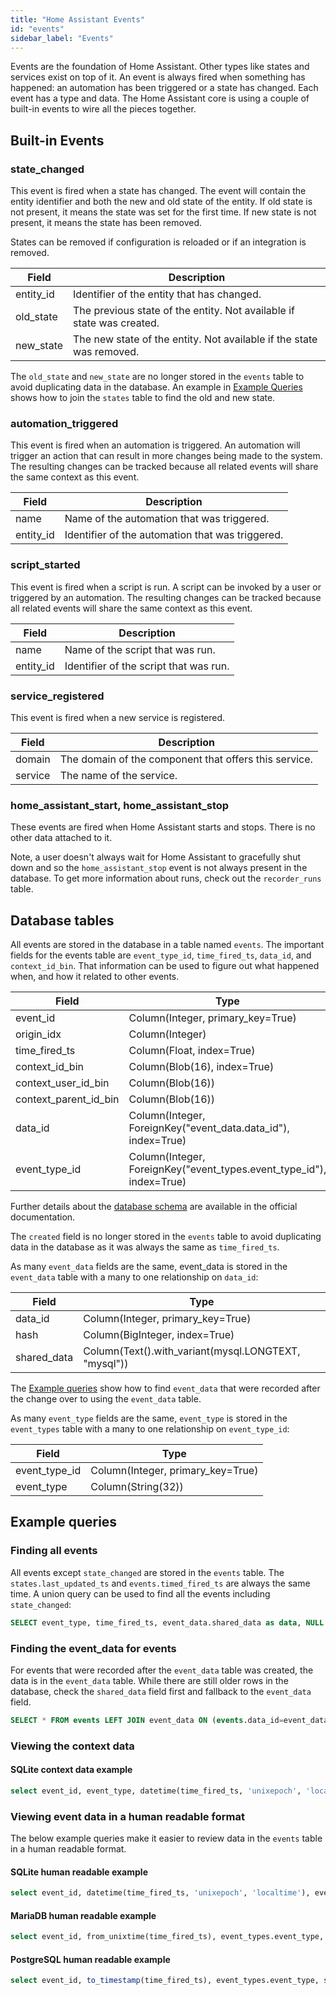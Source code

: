 ```yaml
---
title: "Home Assistant Events"
id: "events"
sidebar_label: "Events"
---
```


Events are the foundation of Home Assistant. Other types like states and services exist on top of it. An event is always fired when something has happened: an automation has been triggered or a state has changed. Each event has a type and data. The Home Assistant core is using a couple of built-in events to wire all the pieces together.

## Built-in Events

### state_changed

This event is fired when a state has changed. The event will contain the entity identifier and both the new and old state of the entity. If old state is not present, it means the state was set for the first time. If new state is not present, it means the state has been removed.

States can be removed if configuration is reloaded or if an integration is removed.

| Field     | Description                                                           |
| --------- | --------------------------------------------------------------------- |
| entity_id | Identifier of the entity that has changed.                            |
| old_state | The previous state of the entity. Not available if state was created. |
| new_state | The new state of the entity. Not available if the state was removed.  |

The `old_state` and `new_state` are no longer stored in the `events` table to avoid duplicating data in the database. An example in [Example Queries](#example-queries) shows how to join the `states` table to find the old and new state.

### automation_triggered

This event is fired when an automation is triggered. An automation will trigger an action that can result in more changes being made to the system. The resulting changes can be tracked because all related events will share the same context as this event.

| Field     | Description                                      |
| --------- | ------------------------------------------------ |
| name      | Name of the automation that was triggered.       |
| entity_id | Identifier of the automation that was triggered. |

### script_started

This event is fired when a script is run. A script can be invoked by a user or triggered by an automation. The resulting changes can be tracked because all related events will share the same context as this event.

| Field     | Description                            |
| --------- | -------------------------------------- |
| name      | Name of the script that was run.       |
| entity_id | Identifier of the script that was run. |

### service_registered

This event is fired when a new service is registered.

| Field   | Description                                           |
| ------- | ----------------------------------------------------- |
| domain  | The domain of the component that offers this service. |
| service | The name of the service.                              |

### home_assistant_start, home_assistant_stop

These events are fired when Home Assistant starts and stops. There is no other data attached to it.

Note, a user doesn't always wait for Home Assistant to gracefully shut down and so the `home_assistant_stop` event is not always present in the database. To get more information about runs, check out the `recorder_runs` table.

## Database tables

All events are stored in the database in a table named `events`. The important fields for the events table are `event_type_id`, `time_fired_ts`, `data_id`, and `context_id_bin`. That information can be used to figure out what happened when, and how it related to other events.

| Field                 | Type                                                                 |
| --------------------- | -------------------------------------------------------------------- |
| event_id              | Column(Integer, primary_key=True)                                    |
| origin_idx            | Column(Integer)                                                      |
| time_fired_ts         | Column(Float, index=True)                                            |
| context_id_bin        | Column(Blob(16), index=True)                                         |
| context_user_id_bin   | Column(Blob(16))                                                     |
| context_parent_id_bin | Column(Blob(16))                                                     |
| data_id               | Column(Integer, ForeignKey("event_data.data_id"), index=True)        |
| event_type_id         | Column(Integer, ForeignKey("event_types.event_type_id"), index=True) |

Further details about the [database schema](https://www.home-assistant.io/docs/backend/database/#schema) are available in the official documentation.

The `created` field is no longer stored in the `events` table to avoid duplicating data in the database as it was always the same as `time_fired_ts`.

As many `event_data` fields are the same, event_data is stored in the `event_data` table with a many to one relationship on `data_id`:

| Field             | Type                                                                 |
| ----------------- | -------------------------------------------------------------------- |
| data_id           | Column(Integer, primary_key=True)                                    |
| hash              | Column(BigInteger, index=True)                                       |
| shared_data       | Column(Text().with_variant(mysql.LONGTEXT, "mysql"))                 |

The [Example queries](#example-queries) show how to find `event_data` that were recorded after the change over to using the `event_data` table.

As many `event_type` fields are the same, `event_type` is stored in the `event_types` table with a many to one relationship on `event_type_id`:

| Field             | Type                                                                 |
| ----------------- | -------------------------------------------------------------------- |
| event_type_id     | Column(Integer, primary_key=True)                                    |
| event_type        | Column(String(32))                                                   |

## Example queries

### Finding all events

All events except `state_changed` are stored in the `events` table. The `states.last_updated_ts` and `events.timed_fired_ts` are always the same time. A union query can be used to find all the events including `state_changed`:

```sql
SELECT event_type, time_fired_ts, event_data.shared_data as data, NULL as attributes, context_id FROM events LEFT JOIN event_data ON (events.data_id=event_data.data_id) UNION ALL select 'state_changed' as event_type, last_updated_ts as time_fired_ts, NULL as data, state_attributes.shared_attrs as attributes, context_id from states LEFT JOIN state_attributes ON states.attributes_id = state_attributes.attributes_id;
```

### Finding the event_data for events

For events that were recorded after the `event_data` table was created, the data is in the `event_data` table. While there are still older rows in the database, check the `shared_data` field first and fallback to the `event_data` field.

```sql
SELECT * FROM events LEFT JOIN event_data ON (events.data_id=event_data.data_id);
```

### Viewing the context data

#### SQLite context data example

```sql
select event_id, event_type, datetime(time_fired_ts, 'unixepoch', 'localtime'), hex(context_id_bin), hex(context_parent_id_bin) from events;
```

### Viewing event data in a human readable format

The below example queries make it easier to review data in the `events` table in a human readable format.

#### SQLite human readable example

```sql
select event_id, datetime(time_fired_ts, 'unixepoch', 'localtime'), event_types.event_type, shared_data, hex(context_id_bin) from events left join event_data on (events.data_id=event_data.data_id) left join event_types on (events.event_type_id=event_types.event_type_id)
```

#### MariaDB human readable example

```sql
select event_id, from_unixtime(time_fired_ts), event_types.event_type, shared_data, hex(context_id_bin) from events left join event_data on (events.data_id=event_data.data_id) left join event_types on (events.event_type_id=event_types.event_type_id)
```

#### PostgreSQL human readable example

```sql
select event_id, to_timestamp(time_fired_ts), event_types.event_type, shared_data, context_id_bin from events left join event_data on (events.data_id=event_data.data_id) left join event_types on (events.event_type_id=event_types.event_type_id);
```
